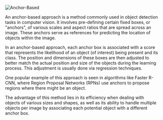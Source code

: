 ![Anchor-Based](https://www.mathworks.com/help/vision/ug/anchorbox_predictionsrefine.png)

An anchor-based approach is a method commonly used in object detection tasks in computer vision. It involves pre-defining certain fixed boxes, or "anchors", of various scales and aspect ratios that are spread across an image. These anchors serve as references for predicting the location of objects within the image.

In an anchor-based approach, each anchor box is associated with a score that represents the likelihood of an object (of interest) being present and its class. The position and dimensions of these boxes are then adjusted to better match the actual position and size of the objects during the learning process. This adjustment is usually done via regression techniques.

One popular example of this approach is seen in algorithms like Faster R-CNN, where Region Proposal Networks (RPNs) use anchors to propose regions where there might be an object.

The advantage of this method lies in its efficiency when dealing with objects of various sizes and shapes, as well as its ability to handle multiple objects per image by associating each potential object with a different anchor box.
